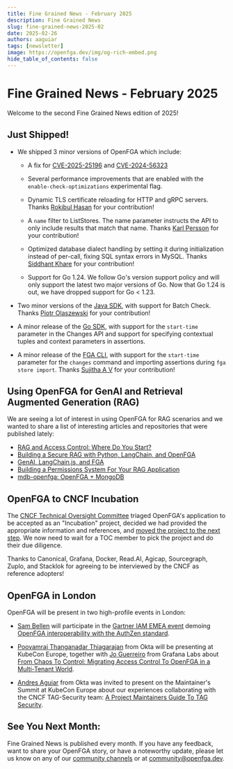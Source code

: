 ```yaml
---
title: Fine Grained News - February 2025
description: Fine Grained News
slug: fine-grained-news-2025-02
date: 2025-02-26
authors: aaguiar
tags: [newsletter]
image: https://openfga.dev/img/og-rich-embed.png
hide_table_of_contents: false
---
```

# Fine Grained News - February 2025

Welcome to the second Fine Grained News edition of 2025! 

## Just Shipped!

- We shipped 3 minor versions of OpenFGA which include:
  - A fix for [CVE-2025-25196](https://github.com/openfga/openfga/security/advisories/GHSA-g4v5-6f5p-m38j) and [CVE-2024-56323](https://github.com/openfga/openfga/security/advisories/GHSA-32q6-rr98-cjqv)
  - Several performance improvements that are enabled with the `enable-check-optimizations` experimental flag.
  - Dynamic TLS certificate reloading for HTTP and gRPC servers. Thanks [Rokibul Hasan](https://github.com/RokibulHasan7) for your contribution!
  - A `name` filter to ListStores. The name parameter instructs the API to only include results that match that name. Thanks [Karl Persson](https://github.com/kalleep) for your contribution!
  - Optimized database dialect handling by setting it during initialization instead of per-call, fixing SQL syntax errors in MySQL. Thanks [Siddhant Khare](https://github.com/Siddhant-K-code) for your contribution!

  - Support for Go 1.24. We follow Go's version support policy and will only support the latest two major versions of Go. Now that Go 1.24 is out, we have dropped support for Go < 1.23.
  
- Two minor versions of the [Java SDK](https://github.com/openfga/java-sdk), with support for Batch Check. Thanks [Piotr Olaszewski](https://github.com/piotrooo) for your contribution!

- A minor release of the [Go SDK](https://github.com/openfga/go-sdk), with support for the `start-time` parameter in the Changes API and support for specifying contextual tuples and context parameters in assertions.
  
- A minor release of the [FGA CLI](https://github.com/openfga/cli), with support for the `start-time` parameter for the `changes` command and importing assertions during `fga store import`. Thanks [Sujitha A V](https://github.com/sujitha-av) for your contribution!

## Using OpenFGA for GenAI and Retrieval Augmented Generation (RAG)

We are seeing a lot of interest in using OpenFGA for RAG scenarios and we wanted to share a list of interesting articles and repositories that were published lately:

- [RAG and Access Control: Where Do You Start?](https://auth0.com/blog/rag-and-access-control-where-do-you-start/)
- [Building a Secure RAG with Python, LangChain, and OpenFGA](https://auth0.com/blog/building-a-secure-rag-with-python-langchain-and-openfga/)
- [GenAI, LangChain.js, and FGA](https://auth0.com/blog/genai-langchain-js-fga/)
- [Building a Permissions System For Your RAG Application](https://www.useparagon.com/learn/ai-knowledge-chatbot-with-permissions-chapter-2/)
- [mdb-openfga: OpenFGA + MongoDB](https://github.com/ranfysvalle02/mdb-openfga)

## OpenFGA to CNCF Incubation

The [CNCF Technical Oversight Committee](https://www.cncf.io/people/technical-oversight-committee/) triaged OpenFGA's application to be accepted as an "Incubation" project, decided we had provided the appropriate information and references, and [moved the project to the next step](https://github.com/orgs/cncf/projects/27/views/9). We now need to wait for a TOC member to pick the project and do their due diligence.

Thanks to Canonical, Grafana, Docker, Read.AI, Agicap, Sourcegraph, Zuplo, and Stacklok for agreeing to be interviewed by the CNCF as reference adopters!

## OpenFGA in London

OpenFGA will be present in two high-profile events in London:

<!-- markdown-link-check-disable -->
- [Sam Bellen](https://www.linkedin.com/in/sambellen/) will participate in the [Gartner IAM EMEA event](https://www.gartner.com/en/conferences/emea/identity-access-management-uk) demoing [OpenFGA interoperability with the AuthZen standard](https://openid.net/authzen-at-gartner-iam/).
<!-- markdown-link-check-enable -->

- [Poovamraj Thanganadar Thiagarajan](https://www.linkedin.com/in/poovamraj/) from Okta will be presenting at KubeCon Europe, together with [Jo Guerreiro](https://www.linkedin.com/in/jmlguerreiro/) from Grafana Labs about [From Chaos To Control: Migrating Access Control To OpenFGA in a Multi-Tenant World](https://kccnceu2025.sched.com/event/1txIJ/from-chaos-to-control-migrating-access-control-to-openfga-in-a-multi-tenant-world-jo-guerreiro-grafana-labs-poovamraj-thanganadar-thiagarajan-okta).

- [Andres Aguiar](https://www.linkedin.com/in/aaguiar/) from Okta was invited to present on the Maintainer's Summit at KubeCon Europe about our experiences collaborating with the CNCF TAG-Security team: [A Project Maintainers Guide To TAG Security](https://maintainersummiteu2025.sched.com/event/1tj8v/a-project-maintainers-guide-to-tag-security-marina-moore-edera-andres-aguiar-okta).

## **See You Next Month:**

Fine Grained News is published every month. If you have any feedback, want to share your OpenFGA story, or have a noteworthy update, please let us know on any of our [community channels](https://openfga.dev/community) or at [community@openfga.dev](mailto:community@openfga.dev).


